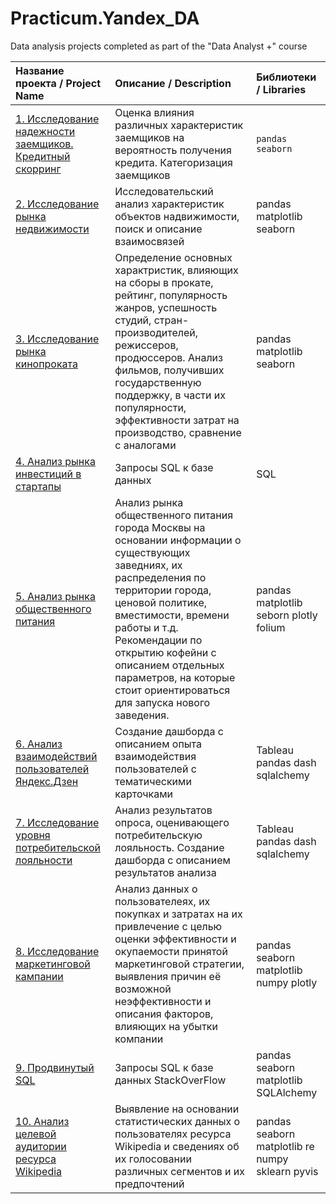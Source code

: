 # Practicum.Yandex_DA
Data analysis projects completed as part of the "Data Analyst +" course

| Название проекта / Project Name     | Описание / Description                       | Библиотеки / Libraries                      |
| :---------------------------------- | :------------------------------------------- |:--------------------------------------------|
|[1. Исследование надежности заемщиков. Кредитный скорринг](https://) | Оценка влияния различных характеристик заемщиков на вероятность получения кредита. Категоризация заемщиков | `pandas` `seaborn` |
|[2. Исследование рынка недвижимости](https://)| Исследовательский анализ характеристик объектов надвижимости, поиск и описание взаимосвязей |pandas matplotlib seaborn|
|[3. Исследование рынка кинопроката](https://)| Определение основных характристик, влияющих на сборы в прокате, рейтинг, популярность жанров, успешность студий, стран-производителей, режиссеров, продюссеров. Анализ фильмов, получивших государственную поддержку, в части их популярности, эффективности затрат на производство, сравнение с аналогами | pandas matplotlib seaborn |
|[4. Анализ рынка инвестиций в стартапы](https://) | Запросы SQL к базе данных | SQL |
|[5. Анализ рынка общественного питания](https://) | Анализ рынка общественного питания города Москвы на основании информации о существующих заведниях, их распределения по территории города, ценовой политике, вместимости, времени работы и т.д. Рекомендации по открытию кофейни с описанием отдельных параметров, на которые стоит ориентироваться для запуска нового заведения. | pandas matplotlib seborn plotly folium |
|[6. Анализ взаимодействий пользователей Яндекс.Дзен](https://) | Создание дашборда с описанием опыта взаимодействия пользователей с тематическими карточками | Tableau pandas dash sqlalchemy|
|[7. Исследование уровня потребительской лояльности](https://) | Анализ результатов опроса, оценивающего потребительскую лояльность. Создание дашборда с описанием результатов анализа| Tableau pandas dash sqlalchemy|
|[8. Исследование маркетинговой кампании](https://) | Анализ данных о пользователеях, их покупках и затратах на их привлечение с целью оценки эффективности и окупаемости принятой маркетинговой стратегии, выявления причин её возможной неэффективности и описания факторов, влияющих на убытки компании| pandas seaborn matplotlib numpy plotly |
|[9. Продвинутый SQL](https://) | Запросы SQL к базе данных StackOverFlow| pandas seaborn matplotlib SQLAlchemy|
|[10. Анализ целевой аудитории ресурса Wikipedia](https://) | Выявление на основании статистических данных о пользователях ресурса Wikipedia и сведениях об их голосовании различных сегментов и их предпочтений| pandas seaborn matplotlib re numpy sklearn pyvis|




